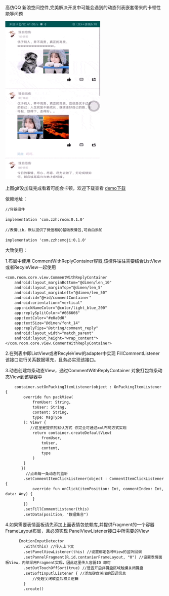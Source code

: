 
高仿QQ 新浪空间控件,完美解决开发中可能会遇到的动态列表嵌套带来的卡顿性能等问题


<img src="https://github.com/zhengzaihong/CommentWithReply/blob/master/images/pre.gif" width="300" height="500" alt="note"/>

上图gif没加载完成看着可能会卡顿，欢迎下载查看
[demo下载](https://github.com/zhengzaihong/CommentWithReply/blob/master/app-debug.apk)

依赖地址：

    //容器组件

    implementation 'com.zzh:room:0.1.0'

    //表情Lib，默认提供了微信和QQ基础表情包,可自由添加

    implementation 'com.zzh:emoji:0.1.0'

大致使用：

1.布局中使用 CommentWithReplyContainer容器,该控件往往需要结合ListView或者RecyleView一起使用

    <com.room.core.view.CommentWithReplyContainer
        android:layout_marginBottom="@dimen/len_10"
        android:layout_marginTop="@dimen/len_5"
        android:layout_marginLeft="@dimen/len_50"
        android:id="@+id/commentContainer"
        android:orientation="vertical"
        app:nickNameColor="@color/light_blue_200"
        app:replySplitColor="#666666"
        app:textColor="#e0a0d0"
        app:textSize="@dimen/font_14"
        app:replyTips="@string/comment_reply"
        android:layout_width="match_parent"
        android:layout_height="wrap_content">
    </com.room.core.view.CommentWithReplyContainer>


 2.在列表中即ListView或者RecyleView的adapter中实现 FillCommentListener 该接口进行关系数据填充，且务必实现该接口。

 3.动态创建每条动态View，通过CommentWithReplyContainer 对象打包每条动态View到该容器中


        container.setOnPackingItemListener(object : OnPackingItemListener {
            override fun packView(
                fromUser: String,
                toUser: String,
                content: String,
                type: MsgType
            ): View? {
               //这里是提供的默认方式 你完全可通过xml布局方式实现
                return container.createDefaultView(
                    fromUser,
                    toUser,
                    content,
                    type
                )
            }
           })
             //点击每一条动态的监听
            .setCommentItemClickListener(object : CommentItemClickListener {
                override fun onClick(itemPosition: Int, commentIndex: Int, data: Any) {
                }
            })
            .setFillCommentListener(this)
            .setData(position, "数据集合")

 4.如果需要表情面板请先添加上面表情包依赖库,并提供Fragment的一个容器FrameLayout布局，且必须实现 PanelViewListener接口中所需要的View



          EmotionInputDetector
            .with(this) //传入上下文
            .setPanelViewListener(this) //设置绑定各种View的监听回调
            .setPannelFragment(R.id.contanierFrameLayout, "0") //设置表情面板View，内部采用Fragment实现，因此这里传入容器ID 即可
            .setOutTouchOffSort(true) //是否开启非键盘区域触摸关闭键盘
            .setSoftInputlListener { //添加键盘关闭的回调信息
                //处理关闭软盘后相关逻辑
            }
            .create()